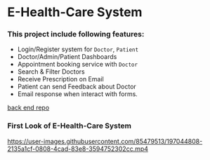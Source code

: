 # E-Health-Care System

### This project include following features:

- Login/Register system for `Doctor`, `Patient`
- Doctor/Admin/Patient Dashboards
- Appointment booking service with `Doctor`
- Search & Filter Doctors
- Receive Prescription on Email
- Patient can send Feedback about Doctor 
- Email response when interact with forms.

[back end repo](https://github.com/ijlal-haider/E-Health-Care-Backend-)



### First Look of E-Health-Care System
https://user-images.githubusercontent.com/85479513/197044808-2135a1cf-0808-4cad-83e8-3594752302cc.mp4
